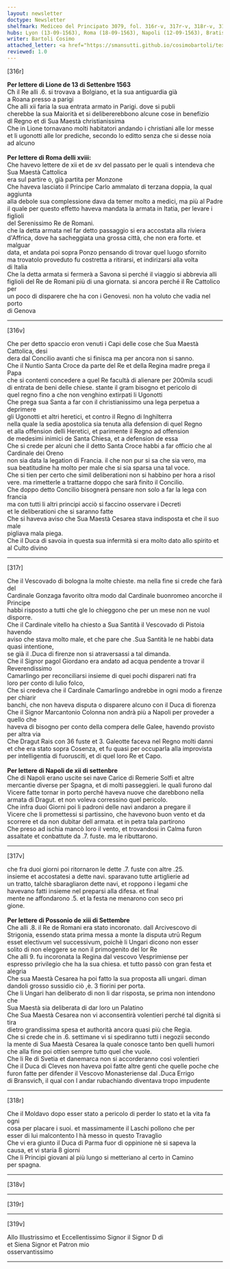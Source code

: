 ```yaml
---
layout: newsletter
doctype: Newsletter
shelfmark: Mediceo del Principato 3079, fol. 316r-v, 317r-v, 318r-v, 319r-v
hubs: Lyon (13-09-1563), Roma (18-09-1563), Napoli (12-09-1563), Bratislava (13-09-1563)
writer: Bartoli Cosimo
attached_letter: <a href="https://smansutti.github.io/cosimobartoli/texts/2976_081/">2976_081</a>
reviewed: 1.0
---
```


[316r]  
  
  
<strong>Per lettere di Lione de 13 di Settenbre 1563</strong>  
Cħ il Re alli .6. si trovava a Bolgiano, et la sua antiguardia già  
a Roana presso a parigi  
Che alli xii faria la sua entrata armato in Parigi. dove si publi  
cherebbe la sua Maiorità et si delibererebbono alcune cose in benefizio  
dl Regno et di Sua Maestà christianissima  
Che in Lione tornavano molti habitatori andando i christiani alle lor messe  
et li ugonotti alle lor prediche, secondo lo editto senza che si desse noia  
ad alcuno  
<br/><strong>Per lettere di Roma delli xviii:</strong>  
Che havevo lettere de xii et de xv del passato per le quali s intendeva che Sua Maestà Cattolica  
era sul partire o, già partita per Monzone  
Che haveva lasciato il Principe Carlo ammalato di terzana doppia, la qual aggiunta  
alla debole sua complessione dava da temer molto a medici, ma più al Padre  
il quale per questo effetto haveva mandata la armata in Itatia, per levare i figlioli  
del Serenissimo Re de Romani.  
che la detta armata nel far detto passaggio si era accostata alla riviera  
d'Affrica, dove ha sacheggiata una grossa città, che non era forte. et malguar  
data, et andata poi sopra Ponzo pensando di trovar quel luogo sfornito  
ma trovatolo proveduto fu costretta a ritirarsi, et indirizarsi alla volta  
di Italia  
Che la detta armata si fermerà a Savona si perché il viaggio si abbrevia alli  
figlioli del Re de Romani più di una giornata. si ancora perché il Re Cattolico per  
un poco di disparere che ha con i Genovesi. non ha voluto che vadia nel porto  
di Genova  
  
---  

[316v]  
  
  
Che per detto spaccio eron venuti i Capi delle cose che Sua Maestà Cattolica, desi  
dera dal Concilio avanti che si finisca ma per ancora non si sanno.  
Che il Nuntio Santa Croce da parte del Re et della Regina madre prega il Papa  
che si contenti concedere a quel Re facultà di alienare per 200mila scudi  
di entrata de beni delle chiese. stante il gram bisogno et pericolo di  
quel regno fino a che non venghino extirpati li Ugonotti  
Che prega sua Santa a far con il christianissimo una lega perpetua a deprimere  
gli Ugonotti et altri heretici, et contro il Regno di Inghilterra  
nella quale la sedia apostolica sia tenuta alla defension di quel Regno  
et alla offension delli Heretici, et parimente il Regno ad offension  
de medesimi inimici de Santa Chiesa, et a defension de essa  
Che si crede per alcuni che il detto Santa Croce habbi a far officio che al Cardinale dei Oreno  
non sia data la legation di Francia. il che non pur si sa che sia vero, ma  
sua beatitudine ha molto per male che si sia sparsa una tal voce.  
Che si tien per certo che simil deliberationi non si habbino per hora a risol  
vere. ma rimetterle a trattarne doppo che sarà finito il Concilio.  
Che doppo detto Concilio bisognerà pensare non solo a far la lega con francia  
ma con tutti li altri principi acciò si faccino osservare i Decreti  
et le deliberationi che si saranno fatte  
Che si haveva aviso che Sua Maestà Cesarea stava indisposta et che il suo male  
pigliava mala piega.  
Che il Duca di savoia in questa sua infermità si era molto dato allo spirito et  
al Culto divino  
  
---  

[317r]  
  
  
Che il Vescovado di bologna la molte chieste. ma nella fine si crede che farà del  
Cardinale Gonzaga favorito oltra modo dal Cardinale buonromeo ancorche il Principe  
habbi risposto a tutti che gle lo chieggono che per un mese non ne vuol disporre.  
Che il Cardinale vitello ha chiesto a Sua Santità il Vescovado di Pistoia havendo  
aviso che stava molto male, et che pare che .Sua Santità le ne habbi data quasi intentione,  
se già il .Duca di firenze non si atraversassi a tal dimanda.  
Che il Signor pagol Giordano era andato ad acqua pendente a trovar il Reverendissimo  
Camarlingo per reconciliarsi insieme di quei pochi dispareri nati fra  
loro per conto di Iulio folco,  
Che si credeva che il Cardinale Camarlingo andrebbe in ogni modo a firenze per chiarir  
banchi, che non haveva disputa o disparere alcuno con il Duca di fiorenza  
Che il Signor Marcantonio Colonna non andrà più a Napoli per proveder a quello che  
haveva di bisogno per conto della compera delle Galee, havendo provisto per altra via  
Che Dragut Rais con 36 fuste et 3. Galeotte faceva nel Regno molti danni  
et che era stato sopra Cosenza, et fu quasi per occuparla alla improvista  
per intelligentia di fuorusciti, et di quel loro Re et Capo.  
<br/><strong>Per lettere di Napoli de xii di settenbre</strong>  
Che di Napoli erano uscite sei nave Carice di Remerie Solfi et altre  
mercantie diverse per Spagna, et di molti passeggieri. le quali furono dal  
Vicere fatte tornar in porto perché haveva nuove che darebbono nella  
armata di Dragut. et non voleva corressino quel pericolo.  
Che infra duoi Giorni poi li padroni delle navi andaron a pregare il  
Vicere che li promettessi si partissino, che havevono buon vento et da  
scorrere et da non dubitar dell armata. et in petra tala partirono  
Che preso ad ischia mancò loro il vento, et trovandosi in Calma furon  
assaltate et conbattute da .7. fuste. ma le ributtarono.  
  
---  

[317v]  
  
  
che fra duoi giorni poi ritornaron le dette .7. fuste con altre .25.  
insieme et accostatesi a dette navi. sparavano tutte artiglierie ad  
un tratto, talchè sbaragliaron dette navi, et roppono i legami che  
havevano fatti insieme nel preparsi alla difesa. et final  
mente ne affondarono .5. et la festa ne menarono con seco pri  
gione.  
<br/><strong>Per lettere di Possonio de xiii di Settembre</strong>  
Che alli .8. il Re de Romani era stato incoronato. dall Arcivescovo di  
Strigonia, essendo stata prima messa a monte la disputa utrū Regum  
esset electivum vel successivum, poichè li Ungari dicono non esser  
solito di non eleggere se non il primogenito del lor Re  
Che alli 9. fu incoronata la Regina dal vescovo Vesprimiense per  
espresso privilegio che ha la sua chiesa. et tutto passò con gran festa et alegria  
Che sua Maestà Cesarea ha poi fatto la sua proposta alli ungari. diman  
dandoli grosso sussidio ciò ,è. 3 fiorini per porta.  
Che li Ungari han deliberato di non li dar risposta, se prima non intendono che  
Sua Maestà sia deliberata di dar loro un Palatino  
Che Sua Maestà Cesarea non vi acconsentirà volentieri perché tal dignità si tira  
dietro grandissima spesa et authorità ancora quasi più che Regia.  
Che si crede che in .6. settimane vi si spediranno tutti i negozii secondo  
la mente di Sua Maestà Cesarea la quale conosce tanto ben quelli humori  
che alla fine poi ottien sempre tutto quel che vuole.  
Che li Re di Svetia et danemarca non si accorderanno così volentieri  
Che il Duca di Cleves non haveva poi fatte altre genti che quelle poche che  
furon fatte per difender il Vescovo Monasteriense dal .Duca Errigo  
di Bransvicħ, il qual con l andar rubachiando diventava tropo impudente  
  
---  

[318r]  
  
  
Che il Moldavo dopo esser stato a pericolo di perder lo stato et la vita fa ogni  
cosa per placare i suoi. et massimamente il Laschi pollono che per  
esser di lui malcontento l hà messo in questo Travaglio  
Che vi era giunto il Duca di Parma fuor di oppinione nè si sapeva la  
causa, et vi staria 8 giorni  
Che li Principi giovani al più lungo si metteriano al certo in Camino  
per spagna.  
  
---  

[318v]  
  
  
  
---  

[319r]  
  
  
  
---  

[319v]  
  
  
Allo Illustrissimo et Eccellentissimo Signor il Signor D di  
et Siena Signor et Patron mio  
osservantissimo  
  
---  

